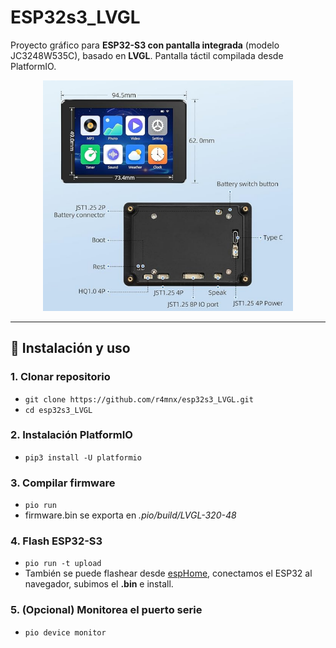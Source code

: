 # ESP32s3_LVGL

Proyecto gráfico para **ESP32-S3 con pantalla integrada** (modelo JC3248W535C), basado en **LVGL**. Pantalla táctil compilada desde PlatformIO.

<figure align="center">
   <img src="/img/esp32.png" alt="ESP32S3" width="400">
   <figcaption style="font-style: italic; font-size: smaller;"></figcaption>
</figure>

---

## 🚀 Instalación y uso

### 1. Clonar repositorio
- `git clone https://github.com/r4mnx/esp32s3_LVGL.git`
- `cd esp32s3_LVGL`

### 2. Instalación PlatformIO
- `pip3 install -U platformio`

### 3. Compilar firmware
- `pio run`
- firmware.bin se exporta en *.pio/build/LVGL-320-48*

### 4. Flash ESP32-S3
- `pio run -t upload`
- También se puede flashear desde [espHome](https://web.esphome.io/), conectamos el ESP32 al navegador, subimos el **.bin** e install.

### 5. (Opcional) Monitorea el puerto serie
- `pio device monitor`

